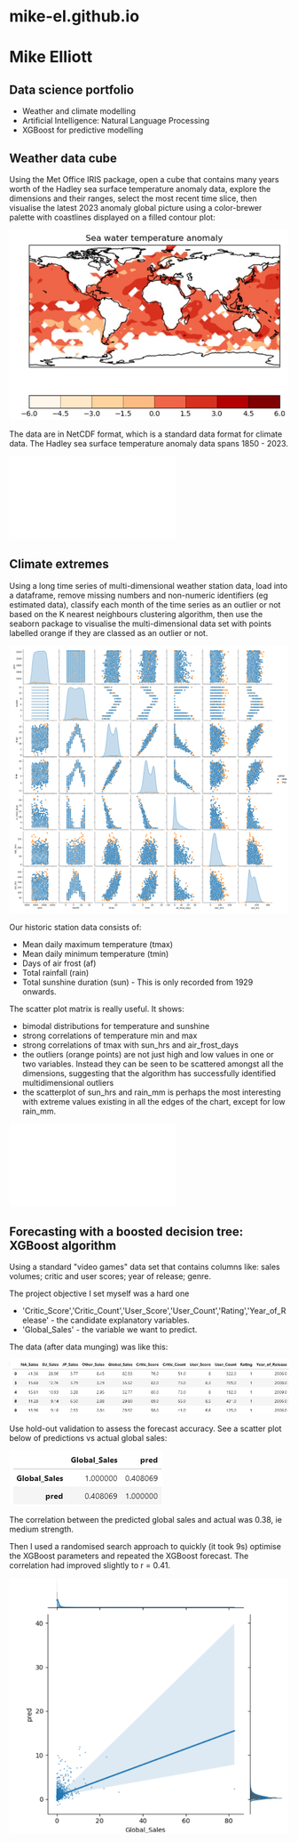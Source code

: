 # mike-el.github.io

# Mike Elliott
## Data science portfolio

 - Weather and climate modelling
 - Artificial Intelligence: Natural Language Processing
 - XGBoost for predictive modelling

## Weather data cube
Using the Met Office IRIS package, open a cube that contains many years worth of the Hadley sea surface temperature anomaly data, explore the dimensions and their ranges, select the most recent time slice, then visualise the latest 2023 anomaly global picture using a color-brewer palette with coastlines displayed on a filled contour plot:

![](https://github.com/mike-el/mike-el.github.io/blob/main/images/hadley_last_slice.jpg)

The data are in NetCDF format, which is a standard data format for climate data. The Hadley sea surface temperature anomaly data spans 1850 - 2023.

![Code to perform the tasks above](Weather_data_cube.md)

## Climate extremes
Using a long time series of multi-dimensional weather station data, load into a dataframe, remove missing numbers and non-numeric identifiers (eg estimated data), classify each month of the time series as an outlier or not based on the K nearest neighbours clustering algorithm, then use the seaborn package to visualise the multi-dimensional data set with points labelled orange if they are classed as an outlier or not.

![](https://github.com/mike-el/mike-el.github.io/blob/main/images/oxford_scatterplot_outliers.png)

Our historic station data consists of:

 - Mean daily maximum temperature (tmax)
 - Mean daily minimum temperature (tmin)
 - Days of air frost (af)
 - Total rainfall (rain)
 - Total sunshine duration (sun) - This is only recorded from 1929 onwards.

The scatter plot matrix is really useful. It shows:
 - bimodal distributions for temperature and sunshine
 - strong correlations of temperature min and max
 - strong correlations of tmax with sun_hrs and air_frost_days
 - the outliers (orange points) are not just high and low values in one or two variables. Instead they can be seen to be scattered amongst all the dimensions, suggesting that the algorithm has successfully identified multidimensional outliers
 - the scatterplot of sun_hrs and rain_mm is perhaps the most interesting with extreme values existing in all the edges of the chart, except for low rain_mm.

![Code to perform the tasks above](Climate_extremes.md)

## Forecasting with a boosted decision tree: XGBoost algorithm
Using a standard "video games" data set that contains columns like: sales volumes; critic and user scores; year of release; genre.

The project objective I set myself was a hard one
 - 'Critic_Score','Critic_Count','User_Score','User_Count','Rating','Year_of_Release' - the candidate explanatory variables.
 - 'Global_Sales' - the variable we want to predict.

The data (after data munging) was like this:

![](https://github.com/mike-el/mike-el.github.io/blob/main/images/xgboost_data_optimisation.png)

Use hold-out validation to assess the forecast accuracy. See a scatter plot below of predictions vs actual global sales:

![](https://github.com/mike-el/mike-el.github.io/blob/main/images/xgboost_before_optimisation.png)

The correlation between the predicted global sales and actual was 0.38, ie medium strength.

Then I used a randomised search approach to quickly (it took 9s) optimise the XGBoost parameters and repeated the XGBoost forecast. The correlation had improved slightly to r = 0.41.

![](https://github.com/mike-el/mike-el.github.io/blob/main/images/xgboost_after_optimisation.png)
